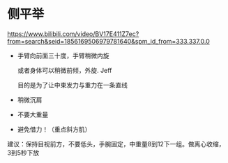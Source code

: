 # 侧平举

<https://www.bilibili.com/video/BV17E411Z7ec?from=search&seid=1856169506979781640&spm_id_from=333.337.0.0>

*   手臂向前面三十度，手臂稍微内旋

    或者身体可以稍微前倾，外旋. Jeff

    目的是为了让中束发力与重力在一条直线

*   稍微沉肩

*   不要大重量

*   避免借力！（重点斜方肌）

建议：保持目视前方，不要低头，手腕固定，中重量8到12下一组。做离心收缩，3到5秒下放
